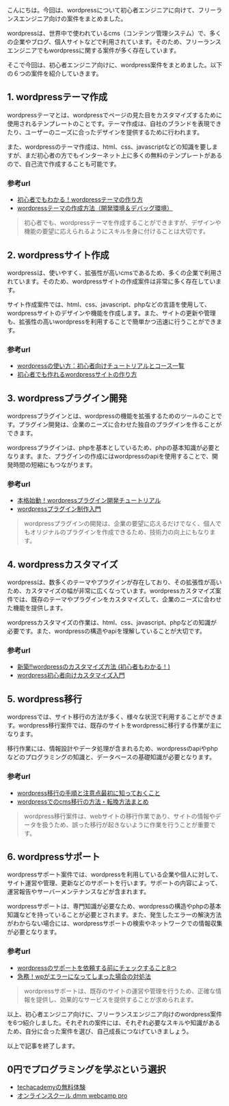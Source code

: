 <!--
title:   【比較】フリーランスエンジニア向けwordpress案件まとめ６選
tags:    WordPress,まとめ,フリーランスエンジニア,案件
id:      66aebdd3bc62b7a5b93d
private: false
-->

こんにちは。今回は、wordpressについて初心者エンジニアに向けて、フリーランスエンジニア向けの案件をまとめました。

wordpressは、世界中で使われているcms（コンテンツ管理システム）で、多くの企業やブログ、個人サイトなどで利用されています。そのため、フリーランスエンジニアでもwordpressに関する案件が多く存在しています。

そこで今回は、初心者エンジニア向けに、wordpress案件をまとめました。以下の６つの案件を紹介していきます。

## 1. wordpressテーマ作成

wordpressテーマとは、wordpressでページの見た目をカスタマイズするために使用されるテンプレートのことです。テーマ作成は、自社のブランドを表現できたり、ユーザーのニーズに合ったデザインを提供するために行われます。

また、wordpressのテーマ作成は、html、css、javascriptなどの知識を要しますが、まだ初心者の方でもインターネット上に多くの無料のテンプレートがあるので、自己流で作成することも可能です。

### 参考url
- [初心者でもわかる！wordpressテーマの作り方](https://katsulog.tech/wordpress-theme-from-scratch-for-beginner/)
- [wordpressテーマの作成方法（開発環境＆デバッグ環境）](https://japan-wp.com/wordpress-theme-create/)

>初心者でも、wordpressテーマを作成することができますが、デザインや機能の要望に応えられるようにスキルを身に付けることは大切です。

## 2. wordpressサイト作成

wordpressは、使いやすく、拡張性が高いcmsであるため、多くの企業で利用されています。そのため、wordpressサイトの作成案件は非常に多く存在しています。

サイト作成案件では、html、css、javascript、phpなどの言語を使用して、wordpressサイトのデザインや機能を作成します。また、サイトの更新や管理も、拡張性の高いwordpressを利用することで簡単かつ迅速に行うことができます。

### 参考url
- [wordpressの使い方：初心者向けチュートリアルとコース一覧](https://wp-lesson.net/)
- [初心者でも作れるwordpressサイトの作り方](https://lm-solution.com/wordpress-website-beginner/)

## 3. wordpressプラグイン開発

wordpressプラグインとは、wordpressの機能を拡張するためのツールのことです。プラグイン開発は、企業のニーズに合わせた独自のプラグインを作ることができます。

wordpressプラグインは、phpを基本としているため、phpの基本知識が必要となります。また、プラグインの作成にはwordpressのapiを使用することで、開発時間の短縮にもつながります。

### 参考url
- [本格始動！wordpressプラグイン開発チュートリアル](https://www.nxworld.net/wordpress/wordpress-plugin-tutorial-now-started.html)
- [wordpressプラグイン制作入門](https://techacademy.jp/magazine/51070)

>wordpressプラグインの開発は、企業の要望に応えるだけでなく、個人でもオリジナルのプラグインを作成できるため、技術力の向上にもなります。

## 4. wordpressカスタマイズ

wordpressは、数多くのテーマやプラグインが存在しており、その拡張性が高いため、カスタマイズの幅が非常に広くなっています。wordpressカスタマイズ案件では、既存のテーマやプラグインをカスタマイズして、企業のニーズに合わせた機能を提供します。

wordpressカスタマイズの作業は、html、css、javascript、phpなどの知識が必要です。また、wordpressの構造やapiを理解していることが大切です。

### 参考url
- [新築!!wordpressのカスタマイズ方法 (初心者もわかる！)](https://a-z-sys.net/tech/post-193/)
- [wordpress初心者向けカスタマイズ入門](https://w-clipse.com/wordpress-customize/)

## 5. wordpress移行

wordpressでは、サイト移行の方法が多く、様々な状況で利用することができます。wordpress移行案件では、既存のサイトをwordpressに移行する作業が主になります。

移行作業には、情報設計やデータ処理が含まれるため、wordpressのapiやphpなどのプログラミングの知識と、データベースの基礎知識が必要となります。

### 参考url
- [wordpress移行の手順と注意点最初に知っておくこと](https://web-tips-plus.com/wordpress-transfer/)
- [wordpressでのcms移行の方法・転換方法まとめ](http://wp-beginner.com/wordpress-cms-migration)

>wordpress移行案件は、webサイトの移行作業であり、サイトの情報やデータを扱うため、誤った移行が起きないように作業を行うことが重要です。

## 6. wordpressサポート

wordpressサポート案件では、wordpressを利用している企業や個人に対して、サイト運営や管理、更新などのサポートを行います。サポートの内容によって、運営報告やサーバーメンテナンスなどが含まれます。

wordpressサポートは、専門知識が必要なため、wordpressの構造やphpの基本知識などを持っていることが必要とされます。また、発生したエラーの解決方法がわからない場合には、wordpressサポートの検索やネットワークでの情報収集が必要となります。

### 参考url
- [wordpressのサポートを依頼する前にチェックすること8つ](https://www.eleven-lab.jp/blog/4652/)
- [急務！wpがエラーになってしまった場合の対処法](https://www.seo-magazine.jp/wordpress-tips-28/)

>wordpressサポートは、既存のサイトの運営や管理を行うため、正確な情報を提供し、効果的なサービスを提供することが求められます。

以上、初心者エンジニア向けに、フリーランスエンジニア向けのwordpress案件を6つ紹介しました。それぞれの案件には、それぞれ必要なスキルや知識があるため、自分に合った案件を選び、自己成長につなげていきましょう。

以上で記事を終了します。

## 0円でプログラミングを学ぶという選択
- [techacademyの無料体験](//af.moshimo.com/af/c/click?a_id=2612475&amp;p_id=1555&amp;pc_id=2816&amp;pl_id=22706&amp;url=https%3a%2f%2ftechacademy.jp%2fhtmlcss-trial%3futm_source%3dmoshimo%26utm_medium%3daffiliate%26utm_campaign%3dtextad)
- [オンラインスクール dmm webcamp pro](//af.moshimo.com/af/c/click?a_id=2612482&amp;p_id=1363&amp;pc_id=2297&amp;pl_id=39999&amp;guid=on)

